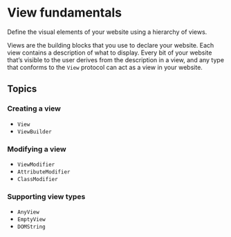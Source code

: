 # View fundamentals

Define the visual elements of your website using a hierarchy of views.

Views are the building blocks that you use to declare your website. Each view
contains a description of what to display. Every bit of your website that’s
visible to the user derives from the description in a view, and any type that
conforms to the ``View`` protocol can act as a view in your website.

## Topics

### Creating a view

- ``View``
- ``ViewBuilder``

### Modifying a view

- ``ViewModifier``
- ``AttributeModifier``
- ``ClassModifier``

### Supporting view types

- ``AnyView``
- ``EmptyView``
- ``DOMString``
